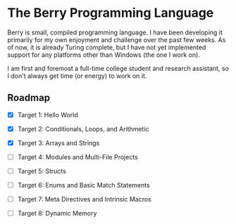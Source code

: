 # The Berry Programming Language

Berry is small, compiled programming language.  I have been developing it
primarily for my own enjoyment and challenge over the past few weeks.  As of
now, it is already Turing complete, but I have not yet implemented support for
any platforms other than Windows (the one I work on).

I am first and foremost a full-time college student and research assistant, so I
don't always get time (or energy) to work on it.

## Roadmap 

- [x] Target 1: Hello World

- [x] Target 2: Conditionals, Loops, and Arithmetic

- [x] Target 3: Arrays and Strings

- [ ] Target 4: Modules and Multi-File Projects

- [ ] Target 5: Structs

- [ ] Target 6: Enums and Basic Match Statements

- [ ] Target 7: Meta Directives and Intrinsic Macros

- [ ] Target 8: Dynamic Memory

